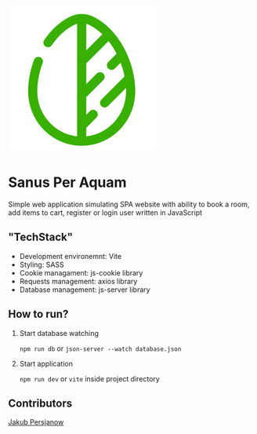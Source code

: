![alt logo](public/logo.svg)

# Sanus Per Aquam

Simple web application simulating SPA website with ability to book a room, add items to cart, register or login user written in JavaScript

## "TechStack"

- Development environemnt: Vite
- Styling: SASS
- Cookie managament: js-cookie library
- Requests management: axios library
- Database management: js-server library

## How to run?

1. Start database watching

   `npm run db` or `json-server --watch database.json`

2. Start application

   `npm run dev` or `vite` inside project directory

## Contributors

[Jakub Persjanow](https://github.com/JPersjanow)
